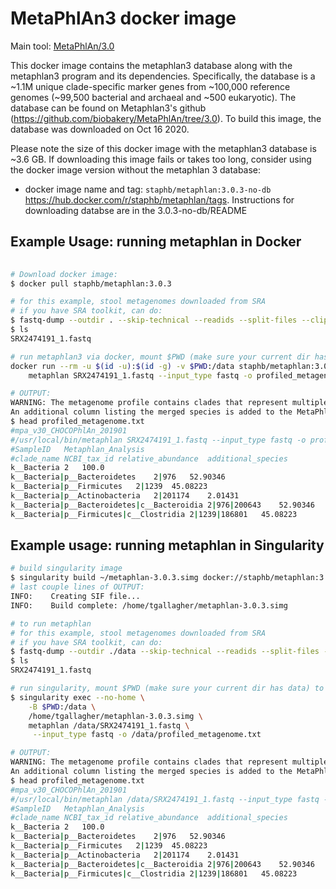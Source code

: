 # MetaPhlAn3 docker image  

Main tool: [MetaPhlAn/3.0](https://github.com/biobakery/MetaPhlAn/tree/3.0)  

This docker image contains the metaphlan3 database along with the metaphlan3 program and its dependencies. Specifically, the database is a ~1.1M unique clade-specific marker genes from ~100,000 reference genomes (~99,500 bacterial and archaeal and ~500 eukaryotic). The database can be found on Metaphlan3's github (https://github.com/biobakery/MetaPhlAn/tree/3.0). To build this image, the database was downloaded on Oct 16 2020.  

Please note the size of this docker image with the metaphlan3 database is ~3.6 GB. If downloading this image fails or takes too long, consider using the docker image version without the metaphlan 3 database:  
  * docker image name and tag: `staphb/metaphlan:3.0.3-no-db` https://hub.docker.com/r/staphb/metaphlan/tags. Instructions for downloading databse are in the 3.0.3-no-db/README

## Example Usage: running metaphlan in Docker  

```bash
 
# Download docker image:  
$ docker pull staphb/metaphlan:3.0.3  

# for this example, stool metagenomes downloaded from SRA  
# if you have SRA toolkit, can do:
$ fastq-dump --outdir . --skip-technical --readids --split-files --clip SRX2474191  
$ ls  
SRX2474191_1.fastq  

# run metaphlan3 via docker, mount $PWD (make sure your current dir has data) to /data in the container  
docker run --rm -u $(id -u):$(id -g) -v $PWD:/data staphb/metaphlan:3.0.3 \   
	metaphlan SRX2474191_1.fastq --input_type fastq -o profiled_metagenome.txt  

# OUTPUT:  
WARNING: The metagenome profile contains clades that represent multiple species merged into a single representant.
An additional column listing the merged species is added to the MetaPhlAn output.  
$ head profiled_metagenome.txt  
#mpa_v30_CHOCOPhlAn_201901  
#/usr/local/bin/metaphlan SRX2474191_1.fastq --input_type fastq -o profiled_metagenome.txt  
#SampleID	Metaphlan_Analysis  
#clade_name	NCBI_tax_id	relative_abundance	additional_species  
k__Bacteria	2	100.0	
k__Bacteria|p__Bacteroidetes	2|976	52.90346	
k__Bacteria|p__Firmicutes	2|1239	45.08223	
k__Bacteria|p__Actinobacteria	2|201174	2.01431	 
k__Bacteria|p__Bacteroidetes|c__Bacteroidia	2|976|200643	52.90346  	
k__Bacteria|p__Firmicutes|c__Clostridia	2|1239|186801	45.08223  

```



## Example usage: running metaphlan in Singularity

```bash
# build singularity image
$ singularity build ~/metaphlan-3.0.3.simg docker://staphb/metaphlan:3.0.3  
# last couple lines of OUTPUT:
INFO:    Creating SIF file...
INFO:    Build complete: /home/tgallagher/metaphlan-3.0.3.simg

# to run metaphlan  
# for this example, stool metagenomes downloaded from SRA 
# if you have SRA toolkit, can do:  
$ fastq-dump --outdir ./data --skip-technical --readids --split-files --clip SRX2474191  
$ ls  
SRX2474191_1.fastq  

# run singularity, mount $PWD (make sure your current dir has data) to /data in the container
$ singularity exec --no-home \
	-B $PWD:/data \
	/home/tgallagher/metaphlan-3.0.3.simg \
	metaphlan /data/SRX2474191_1.fastq \
	 --input_type fastq -o /data/profiled_metagenome.txt

# OUTPUT:
WARNING: The metagenome profile contains clades that represent multiple species merged into a single representant.
An additional column listing the merged species is added to the MetaPhlAn output.
$ head profiled_metagenome.txt  
#mpa_v30_CHOCOPhlAn_201901
#/usr/local/bin/metaphlan /data/SRX2474191_1.fastq --input_type fastq -o /data/profiled_metagenome.txt
#SampleID	Metaphlan_Analysis
#clade_name	NCBI_tax_id	relative_abundance	additional_species
k__Bacteria	2	100.0	
k__Bacteria|p__Bacteroidetes	2|976	52.90346	
k__Bacteria|p__Firmicutes	2|1239	45.08223	
k__Bacteria|p__Actinobacteria	2|201174	2.01431	
k__Bacteria|p__Bacteroidetes|c__Bacteroidia	2|976|200643	52.90346	
k__Bacteria|p__Firmicutes|c__Clostridia	2|1239|186801	45.08223

```
